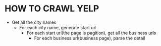 # HOW TO CRAWL YELP

- Get all the city names
    - For each city name, generate start url
        - For each start url(the page is pagition), get all the business urls
            - For each business url(business page), parse the detail